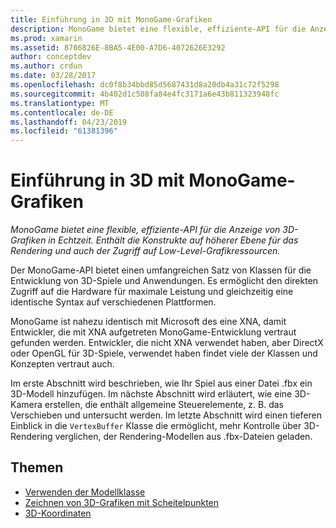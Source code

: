 ```yaml
---
title: Einführung in 3D mit MonoGame-Grafiken
description: MonoGame bietet eine flexible, effiziente-API für die Anzeige von 3D-Grafiken in Echtzeit. Enthält die Konstrukte auf höherer Ebene für das Rendering und auch der Zugriff auf Low-Level-Grafikressourcen.
ms.prod: xamarin
ms.assetid: 8706826E-8BA5-4E00-A7D6-4072626E3292
author: conceptdev
ms.author: crdun
ms.date: 03/28/2017
ms.openlocfilehash: dc0f8b34bbd85d5687431d8a20db4a31c72f5298
ms.sourcegitcommit: 4b402d1c508fa84e4fc3171a6e43b811323948fc
ms.translationtype: MT
ms.contentlocale: de-DE
ms.lasthandoff: 04/23/2019
ms.locfileid: "61381396"
---
```

# <a name="introduction-to-3d-graphics-with-monogame"></a>Einführung in 3D mit MonoGame-Grafiken

_MonoGame bietet eine flexible, effiziente-API für die Anzeige von 3D-Grafiken in Echtzeit. Enthält die Konstrukte auf höherer Ebene für das Rendering und auch der Zugriff auf Low-Level-Grafikressourcen._

Der MonoGame-API bietet einen umfangreichen Satz von Klassen für die Entwicklung von 3D-Spiele und Anwendungen. Es ermöglicht den direkten Zugriff auf die Hardware für maximale Leistung und gleichzeitig eine identische Syntax auf verschiedenen Plattformen.

MonoGame ist nahezu identisch mit Microsoft des eine XNA, damit Entwickler, die mit XNA aufgetreten MonoGame-Entwicklung vertraut gefunden werden. Entwickler, die nicht XNA verwendet haben, aber DirectX oder OpenGL für 3D-Spiele, verwendet haben findet viele der Klassen und Konzepten vertraut auch.

Im erste Abschnitt wird beschrieben, wie Ihr Spiel aus einer Datei .fbx ein 3D-Modell hinzufügen. Im nächste Abschnitt wird erläutert, wie eine 3D-Kamera erstellen, die enthält allgemeine Steuerelemente, z. B. das Verschieben und untersucht werden. Im letzte Abschnitt wird einen tieferen Einblick in die `VertexBuffer` Klasse die ermöglicht, mehr Kontrolle über 3D-Rendering verglichen, der Rendering-Modellen aus .fbx-Dateien geladen.


## <a name="topics"></a>Themen

- [Verwenden der Modellklasse](~/graphics-games/monogame/3d/part1.md)
- [Zeichnen von 3D-Grafiken mit Scheitelpunkten](~/graphics-games/monogame/3d/part2.md)
- [3D-Koordinaten](~/graphics-games/monogame/3d/part3.md)
